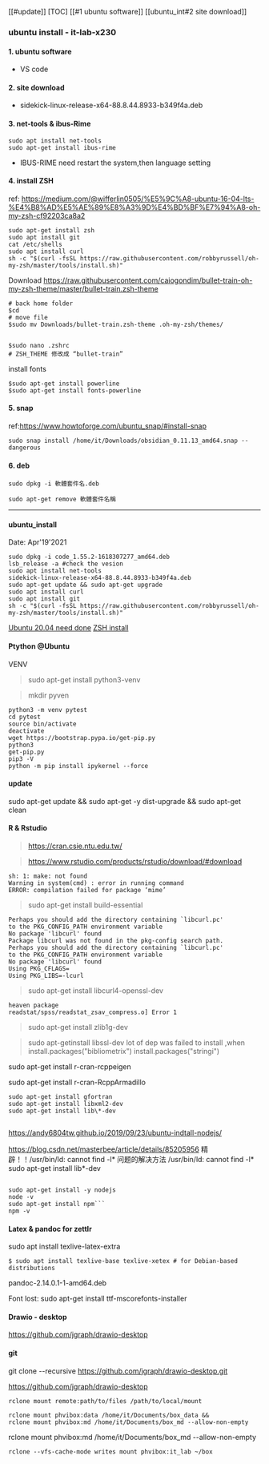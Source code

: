 
[[#update]]
[TOC]
[[#1 ubuntu software]]
[[ubuntu_int#2 site download]]
### ubuntu install - it-lab-x230
#### 1. ubuntu software
- VS code

#### 2. site download
- sidekick-linux-release-x64-88.8.44.8933-b349f4a.deb

#### 3. net-tools & ibus-Rime

```
sudo apt install net-tools
sudo apt-get install ibus-rime
```
- IBUS-RIME need restart the system,then language setting 

#### 4. install ZSH 
ref: https://medium.com/@wifferlin0505/%E5%9C%A8-ubuntu-16-04-lts-%E4%B8%AD%E5%AE%89%E8%A3%9D%E4%BD%BF%E7%94%A8-oh-my-zsh-cf92203ca8a2
```
sudo apt-get install zsh
sudo apt install git
cat /etc/shells
sudo apt install curl
sh -c "$(curl -fsSL https://raw.githubusercontent.com/robbyrussell/oh-my-zsh/master/tools/install.sh)"

```
Download 
https://raw.githubusercontent.com/caiogondim/bullet-train-oh-my-zsh-theme/master/bullet-train.zsh-theme

```
# back home folder
$cd
# move file
$sudo mv Downloads/bullet-train.zsh-theme .oh-my-zsh/themes/


$sudo nano .zshrc
# ZSH_THEME 修改成 “bullet-train”

```
install fonts
```
$sudo apt-get install powerline
$sudo apt-get install fonts-powerline
```
#### 5. snap
ref:https://www.howtoforge.com/ubuntu_snap/#install-snap

```
sudo snap install /home/it/Downloads/obsidian_0.11.13_amd64.snap --dangerous
```

#### 6. deb
```
sudo dpkg -i 軟體套件名.deb

sudo apt-get remove 軟體套件名稱
```
-----------
#### ubuntu_install 
Date: Apr'19'2021
```
sudo dpkg -i code_1.55.2-1618307277_amd64.deb
lsb_release -a #check the vesion 
sudo apt install net-tools
sidekick-linux-release-x64-88.8.44.8933-b349f4a.deb
sudo apt-get update && sudo apt-get upgrade
sudo apt install curl
sudo apt install git
sh -c "$(curl -fsSL https://raw.githubusercontent.com/robbyrussell/oh-my-zsh/master/tools/install.sh)"

```

[Ubuntu 20.04 need done](https://tw511.com/a/01/885.html)
[ZSH install](https://medium.com/@wifferlin0505/%E5%9C%A8-ubuntu-16-04-lts-%E4%B8%AD%E5%AE%89%E8%A3%9D%E4%BD%BF%E7%94%A8-oh-my-zsh-cf92203ca8a2)
####  Ptython @Ubuntu
VENV
> sudo apt-get install python3-venv

> mkdir pyven
```
python3 -m venv pytest
cd pytest
source bin/activate
deactivate
wget https://bootstrap.pypa.io/get-pip.py
python3 
get-pip.py
pip3 -V
python -m pip install ipykernel --force    	
````

#### update
sudo apt-get update && sudo apt-get -y dist-upgrade && sudo apt-get clean

#### R & Rstudio
> https://cran.csie.ntu.edu.tw/

> https://www.rstudio.com/products/rstudio/download/#download


```
sh: 1: make: not found
Warning in system(cmd) : error in running command
ERROR: compilation failed for package ‘mime’
```

>sudo apt-get install build-essential

```
Perhaps you should add the directory containing `libcurl.pc'
to the PKG_CONFIG_PATH environment variable
No package 'libcurl' found
Package libcurl was not found in the pkg-config search path.
Perhaps you should add the directory containing `libcurl.pc'
to the PKG_CONFIG_PATH environment variable
No package 'libcurl' found
Using PKG_CFLAGS=
Using PKG_LIBS=-lcurl
```
> sudo apt-get install libcurl4-openssl-dev

```
heaven package
readstat/spss/readstat_zsav_compress.o] Error 1

```

>sudo apt-get install zlib1g-dev

> sudo apt-getinstall libssl-dev 
lot of dep was failed to install ,when install.packages("bibliometrix")
install.packages("stringi")

sudo apt-get install r-cran-rcppeigen

sudo apt-get install r-cran-RcppArmadillo

```
sudo apt-get install gfortran
sudo apt-get install libxml2-dev
sudo apt-get install lib\*-dev


```

https://andy6804tw.github.io/2019/09/23/ubuntu-indtall-nodejs/

https://blog.csdn.net/masterbee/article/details/85205956
精辟！！/usr/bin/ld: cannot find -l\* 问题的解决方法
 /usr/bin/ld: cannot find -l\*
  sudo apt-get install lib\*-dev

```

sudo apt-get install -y nodejs
node -v
sudo apt-get install npm```
npm -v

```

#### Latex & pandoc for zettlr
sudo apt install texlive-latex-extra

```shell
$ sudo apt install texlive-base texlive-xetex # for Debian-based distributions
```

pandoc-2.14.0.1-1-amd64.deb
 
Font lost:
sudo apt-get install ttf-mscorefonts-installer

#### Drawio - desktop
https://github.com/jgraph/drawio-desktop

#### git

git clone --recursive https://github.com/jgraph/drawio-desktop.git

https://github.com/jgraph/drawio-desktop


```
rclone mount remote:path/to/files /path/to/local/mount
```

```
rclone mount phvibox:data /home/it/Documents/box_data &&
rclone mount phvibox:md /home/it/Documents/box_md --allow-non-empty
```

rclone mount phvibox:md /home/it/Documents/box_md --allow-non-empty

```
rclone --vfs-cache-mode writes mount phvibox:it_lab ~/box

```

